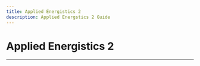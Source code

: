 ```yaml
---
title: Applied Energistics 2
description: Applied Energstics 2 Guide
---
```


# Applied Energistics 2

---